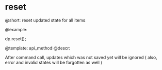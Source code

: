 reset
=============


@short: reset updated state for all items
	

@example:

dp.reset();

@template:	api_method
@descr:

After command call, updates which was not saved yet will be ignored ( also, error and invalid states will be forgotten as well ) 

